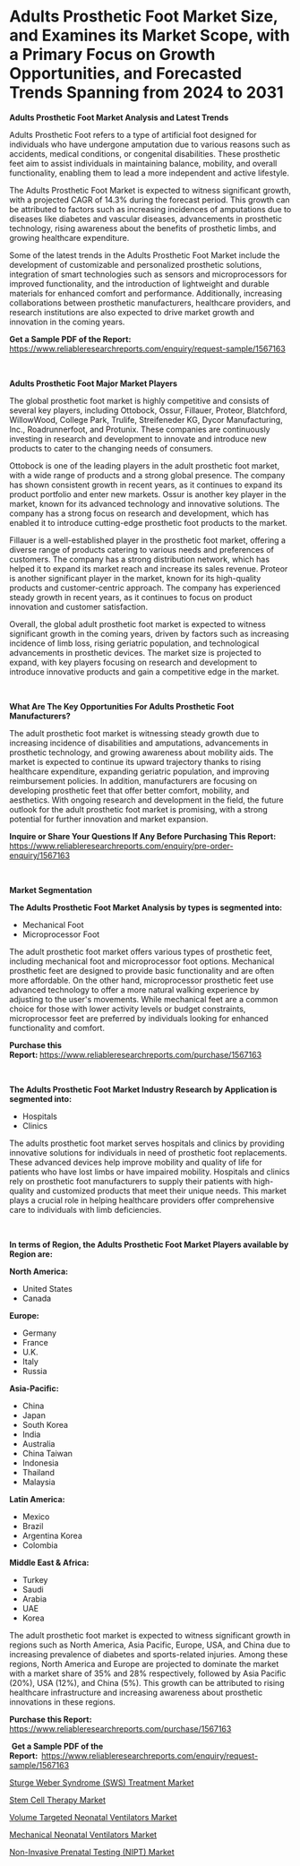 <p><h1>Adults Prosthetic Foot Market Size, and Examines its Market Scope, with a Primary Focus on Growth Opportunities, and Forecasted Trends Spanning from 2024 to 2031</h1></p><p><strong>Adults Prosthetic Foot Market Analysis and Latest Trends</strong></p>
<p><p>Adults Prosthetic Foot refers to a type of artificial foot designed for individuals who have undergone amputation due to various reasons such as accidents, medical conditions, or congenital disabilities. These prosthetic feet aim to assist individuals in maintaining balance, mobility, and overall functionality, enabling them to lead a more independent and active lifestyle.</p><p>The Adults Prosthetic Foot Market is expected to witness significant growth, with a projected CAGR of 14.3% during the forecast period. This growth can be attributed to factors such as increasing incidences of amputations due to diseases like diabetes and vascular diseases, advancements in prosthetic technology, rising awareness about the benefits of prosthetic limbs, and growing healthcare expenditure.</p><p>Some of the latest trends in the Adults Prosthetic Foot Market include the development of customizable and personalized prosthetic solutions, integration of smart technologies such as sensors and microprocessors for improved functionality, and the introduction of lightweight and durable materials for enhanced comfort and performance. Additionally, increasing collaborations between prosthetic manufacturers, healthcare providers, and research institutions are also expected to drive market growth and innovation in the coming years.</p></p>
<p><strong>Get a Sample PDF of the Report:&nbsp;</strong> <a href="https://www.reliableresearchreports.com/enquiry/request-sample/1567163">https://www.reliableresearchreports.com/enquiry/request-sample/1567163</a></p>
<p>&nbsp;</p>
<p><strong>Adults Prosthetic Foot Major Market Players</strong></p>
<p><p>The global prosthetic foot market is highly competitive and consists of several key players, including Ottobock, Ossur, Fillauer, Proteor, Blatchford, WillowWood, College Park, Trulife, Streifeneder KG, Dycor Manufacturing, Inc., Roadrunnerfoot, and Protunix. These companies are continuously investing in research and development to innovate and introduce new products to cater to the changing needs of consumers.</p><p>Ottobock is one of the leading players in the adult prosthetic foot market, with a wide range of products and a strong global presence. The company has shown consistent growth in recent years, as it continues to expand its product portfolio and enter new markets. Ossur is another key player in the market, known for its advanced technology and innovative solutions. The company has a strong focus on research and development, which has enabled it to introduce cutting-edge prosthetic foot products to the market.</p><p>Fillauer is a well-established player in the prosthetic foot market, offering a diverse range of products catering to various needs and preferences of customers. The company has a strong distribution network, which has helped it to expand its market reach and increase its sales revenue. Proteor is another significant player in the market, known for its high-quality products and customer-centric approach. The company has experienced steady growth in recent years, as it continues to focus on product innovation and customer satisfaction.</p><p>Overall, the global adult prosthetic foot market is expected to witness significant growth in the coming years, driven by factors such as increasing incidence of limb loss, rising geriatric population, and technological advancements in prosthetic devices. The market size is projected to expand, with key players focusing on research and development to introduce innovative products and gain a competitive edge in the market.</p></p>
<p>&nbsp;</p>
<p><strong>What Are The Key Opportunities For Adults Prosthetic Foot Manufacturers?</strong></p>
<p><p>The adult prosthetic foot market is witnessing steady growth due to increasing incidence of disabilities and amputations, advancements in prosthetic technology, and growing awareness about mobility aids. The market is expected to continue its upward trajectory thanks to rising healthcare expenditure, expanding geriatric population, and improving reimbursement policies. In addition, manufacturers are focusing on developing prosthetic feet that offer better comfort, mobility, and aesthetics. With ongoing research and development in the field, the future outlook for the adult prosthetic foot market is promising, with a strong potential for further innovation and market expansion.</p></p>
<p><strong>Inquire or Share Your Questions If Any Before Purchasing This Report:</strong> <a href="https://www.reliableresearchreports.com/enquiry/pre-order-enquiry/1567163">https://www.reliableresearchreports.com/enquiry/pre-order-enquiry/1567163</a></p>
<p>&nbsp;</p>
<p><strong>Market Segmentation</strong></p>
<p><strong>The Adults Prosthetic Foot Market Analysis by types is segmented into:</strong></p>
<p><ul><li>Mechanical Foot</li><li>Microprocessor Foot</li></ul></p>
<p><p>The adult prosthetic foot market offers various types of prosthetic feet, including mechanical foot and microprocessor foot options. Mechanical prosthetic feet are designed to provide basic functionality and are often more affordable. On the other hand, microprocessor prosthetic feet use advanced technology to offer a more natural walking experience by adjusting to the user's movements. While mechanical feet are a common choice for those with lower activity levels or budget constraints, microprocessor feet are preferred by individuals looking for enhanced functionality and comfort.</p></p>
<p><strong>Purchase this Report:&nbsp;</strong><a href="https://www.reliableresearchreports.com/purchase/1567163">https://www.reliableresearchreports.com/purchase/1567163</a></p>
<p>&nbsp;</p>
<p><strong>The Adults Prosthetic Foot Market Industry Research by Application is segmented into:</strong></p>
<p><ul><li>Hospitals</li><li>Clinics</li></ul></p>
<p><p>The adults prosthetic foot market serves hospitals and clinics by providing innovative solutions for individuals in need of prosthetic foot replacements. These advanced devices help improve mobility and quality of life for patients who have lost limbs or have impaired mobility. Hospitals and clinics rely on prosthetic foot manufacturers to supply their patients with high-quality and customized products that meet their unique needs. This market plays a crucial role in helping healthcare providers offer comprehensive care to individuals with limb deficiencies.</p></p>
<p>&nbsp;</p>
<p><strong>In terms of Region, the Adults Prosthetic Foot Market Players available by Region are:</strong></p>
<p>
    <p> <strong> North America: </strong>
        <ul>
            <li>United States</li>
            <li>Canada</li>
        </ul>
        </p> 
    <p> <strong> Europe: </strong>
        <ul>
            <li>Germany</li>
            <li>France</li>
            <li>U.K.</li>
            <li>Italy</li>
            <li>Russia</li>
        </ul>
        </p> 
    <p> <strong> Asia-Pacific: </strong>
        <ul>
            <li>China</li>
            <li>Japan</li>
            <li>South Korea</li>
            <li>India</li>
            <li>Australia</li>
            <li>China Taiwan</li>
            <li>Indonesia</li>
            <li>Thailand</li>
            <li>Malaysia</li>
        </ul>
        </p> 
    <p> <strong> Latin America: </strong>
        <ul>
            <li>Mexico</li>
            <li>Brazil</li>
            <li>Argentina Korea</li>
            <li>Colombia</li>
        </ul>
        </p> 
    <p> <strong> Middle East & Africa: </strong>
        <ul>
            <li>Turkey</li>
            <li>Saudi</li>
            <li>Arabia</li>
            <li>UAE</li>
            <li>Korea</li>
        </ul>
    </p>
    </p>
<p><p>The adult prosthetic foot market is expected to witness significant growth in regions such as North America, Asia Pacific, Europe, USA, and China due to increasing prevalence of diabetes and sports-related injuries. Among these regions, North America and Europe are projected to dominate the market with a market share of 35% and 28% respectively, followed by Asia Pacific (20%), USA (12%), and China (5%). This growth can be attributed to rising healthcare infrastructure and increasing awareness about prosthetic innovations in these regions.</p></p>
<p><strong>Purchase this Report: </strong><a href="https://www.reliableresearchreports.com/purchase/1567163">https://www.reliableresearchreports.com/purchase/1567163</a></p>
<p>&nbsp;<strong>Get a Sample PDF of the Report:&nbsp;&nbsp;</strong><a href="https://www.reliableresearchreports.com/enquiry/request-sample/1567163">https://www.reliableresearchreports.com/enquiry/request-sample/1567163</a></p>
<p><strong></strong></p>
<p><p><a href="https://medium.com/p/dcf0051e08af/edit">Sturge Weber Syndrome (SWS) Treatment Market</a></p><p><a href="https://medium.com/p/1b53603c398b/edit">Stem Cell Therapy Market</a></p><p><a href="https://github.com/kufem1/Market-Research-Report-List-1/blob/main/volume-targeted-neonatal-ventilators-market.md">Volume Targeted Neonatal Ventilators Market</a></p><p><a href="https://github.com/kosella/Market-Research-Report-List-1/blob/main/mechanical-neonatal-ventilators-market.md">Mechanical Neonatal Ventilators Market</a></p><p><a href="https://medium.com/p/3c0d78451731/edit">Non-Invasive Prenatal Testing (NIPT) Market</a></p></p>